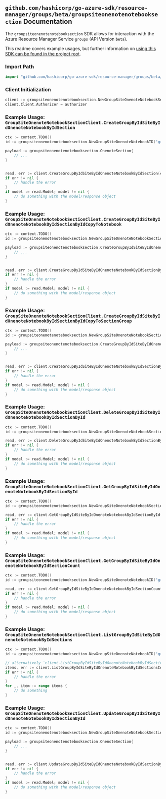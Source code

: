 
## `github.com/hashicorp/go-azure-sdk/resource-manager/groups/beta/groupsiteonenotenotebooksection` Documentation

The `groupsiteonenotenotebooksection` SDK allows for interaction with the Azure Resource Manager Service `groups` (API Version `beta`).

This readme covers example usages, but further information on [using this SDK can be found in the project root](https://github.com/hashicorp/go-azure-sdk/tree/main/docs).

### Import Path

```go
import "github.com/hashicorp/go-azure-sdk/resource-manager/groups/beta/groupsiteonenotenotebooksection"
```


### Client Initialization

```go
client := groupsiteonenotenotebooksection.NewGroupSiteOnenoteNotebookSectionClientWithBaseURI("https://management.azure.com")
client.Client.Authorizer = authorizer
```


### Example Usage: `GroupSiteOnenoteNotebookSectionClient.CreateGroupByIdSiteByIdOnenoteNotebookByIdSection`

```go
ctx := context.TODO()
id := groupsiteonenotenotebooksection.NewGroupSiteOnenoteNotebookID("groupIdValue", "siteIdValue", "notebookIdValue")

payload := groupsiteonenotenotebooksection.OnenoteSection{
	// ...
}


read, err := client.CreateGroupByIdSiteByIdOnenoteNotebookByIdSection(ctx, id, payload)
if err != nil {
	// handle the error
}
if model := read.Model; model != nil {
	// do something with the model/response object
}
```


### Example Usage: `GroupSiteOnenoteNotebookSectionClient.CreateGroupByIdSiteByIdOnenoteNotebookByIdSectionByIdCopyToNotebook`

```go
ctx := context.TODO()
id := groupsiteonenotenotebooksection.NewGroupSiteOnenoteNotebookSectionID("groupIdValue", "siteIdValue", "notebookIdValue", "onenoteSectionIdValue")

payload := groupsiteonenotenotebooksection.CreateGroupByIdSiteByIdOnenoteNotebookByIdSectionByIdCopyToNotebookRequest{
	// ...
}


read, err := client.CreateGroupByIdSiteByIdOnenoteNotebookByIdSectionByIdCopyToNotebook(ctx, id, payload)
if err != nil {
	// handle the error
}
if model := read.Model; model != nil {
	// do something with the model/response object
}
```


### Example Usage: `GroupSiteOnenoteNotebookSectionClient.CreateGroupByIdSiteByIdOnenoteNotebookByIdSectionByIdCopyToSectionGroup`

```go
ctx := context.TODO()
id := groupsiteonenotenotebooksection.NewGroupSiteOnenoteNotebookSectionID("groupIdValue", "siteIdValue", "notebookIdValue", "onenoteSectionIdValue")

payload := groupsiteonenotenotebooksection.CreateGroupByIdSiteByIdOnenoteNotebookByIdSectionByIdCopyToSectionGroupRequest{
	// ...
}


read, err := client.CreateGroupByIdSiteByIdOnenoteNotebookByIdSectionByIdCopyToSectionGroup(ctx, id, payload)
if err != nil {
	// handle the error
}
if model := read.Model; model != nil {
	// do something with the model/response object
}
```


### Example Usage: `GroupSiteOnenoteNotebookSectionClient.DeleteGroupByIdSiteByIdOnenoteNotebookByIdSectionById`

```go
ctx := context.TODO()
id := groupsiteonenotenotebooksection.NewGroupSiteOnenoteNotebookSectionID("groupIdValue", "siteIdValue", "notebookIdValue", "onenoteSectionIdValue")

read, err := client.DeleteGroupByIdSiteByIdOnenoteNotebookByIdSectionById(ctx, id)
if err != nil {
	// handle the error
}
if model := read.Model; model != nil {
	// do something with the model/response object
}
```


### Example Usage: `GroupSiteOnenoteNotebookSectionClient.GetGroupByIdSiteByIdOnenoteNotebookByIdSectionById`

```go
ctx := context.TODO()
id := groupsiteonenotenotebooksection.NewGroupSiteOnenoteNotebookSectionID("groupIdValue", "siteIdValue", "notebookIdValue", "onenoteSectionIdValue")

read, err := client.GetGroupByIdSiteByIdOnenoteNotebookByIdSectionById(ctx, id)
if err != nil {
	// handle the error
}
if model := read.Model; model != nil {
	// do something with the model/response object
}
```


### Example Usage: `GroupSiteOnenoteNotebookSectionClient.GetGroupByIdSiteByIdOnenoteNotebookByIdSectionCount`

```go
ctx := context.TODO()
id := groupsiteonenotenotebooksection.NewGroupSiteOnenoteNotebookID("groupIdValue", "siteIdValue", "notebookIdValue")

read, err := client.GetGroupByIdSiteByIdOnenoteNotebookByIdSectionCount(ctx, id)
if err != nil {
	// handle the error
}
if model := read.Model; model != nil {
	// do something with the model/response object
}
```


### Example Usage: `GroupSiteOnenoteNotebookSectionClient.ListGroupByIdSiteByIdOnenoteNotebookByIdSections`

```go
ctx := context.TODO()
id := groupsiteonenotenotebooksection.NewGroupSiteOnenoteNotebookID("groupIdValue", "siteIdValue", "notebookIdValue")

// alternatively `client.ListGroupByIdSiteByIdOnenoteNotebookByIdSections(ctx, id)` can be used to do batched pagination
items, err := client.ListGroupByIdSiteByIdOnenoteNotebookByIdSectionsComplete(ctx, id)
if err != nil {
	// handle the error
}
for _, item := range items {
	// do something
}
```


### Example Usage: `GroupSiteOnenoteNotebookSectionClient.UpdateGroupByIdSiteByIdOnenoteNotebookByIdSectionById`

```go
ctx := context.TODO()
id := groupsiteonenotenotebooksection.NewGroupSiteOnenoteNotebookSectionID("groupIdValue", "siteIdValue", "notebookIdValue", "onenoteSectionIdValue")

payload := groupsiteonenotenotebooksection.OnenoteSection{
	// ...
}


read, err := client.UpdateGroupByIdSiteByIdOnenoteNotebookByIdSectionById(ctx, id, payload)
if err != nil {
	// handle the error
}
if model := read.Model; model != nil {
	// do something with the model/response object
}
```
